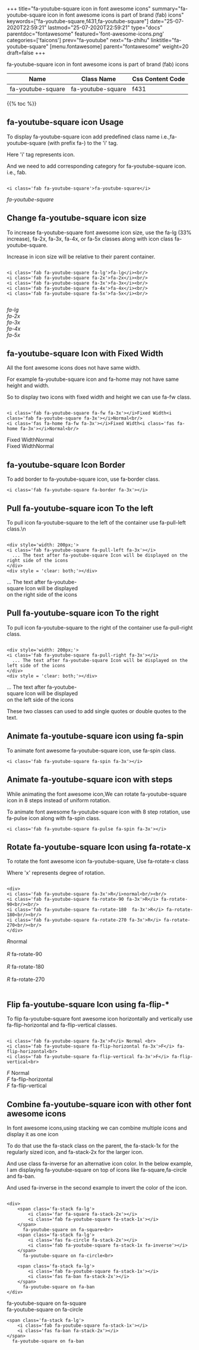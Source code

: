+++
title="fa-youtube-square icon in font awesome icons"
summary="fa-youtube-square icon in font awesome icons is part of brand (fab) icons"
keywords=["fa-youtube-square,f431,fa-youtube-square"]
date="25-07-2020T22:59:21"
lastmod="25-07-2020T22:59:21"
type="docs"
parentdoc="fontawesome"
featured='font-awesome-icons.png'
categories=['faicons']
prev="fa-youtube"
next="fa-zhihu"
linktitle="fa-youtube-square"
[menu.fontawesome]
parent="fontawesome"
weight=20
draft=false
+++


fa-youtube-square icon in font awesome icons is part of brand (fab) icons

<div class='table-responsive'><table class='table'><thead><tr><th>Name</th><th>Class Name</th><th>Css Content Code</th></tr></thead><tbody><tr><td>fa-youtube-square</td><td>fa-youtube-square</td><td>f431</td></tr></tbody></table></div>


{{% toc %}}


## fa-youtube-square icon Usage

To display fa-youtube-square icon add predefined class name i.e.,fa-youtube-square (with prefix fa-) to the 'i' tag.

Here 'i' tag represents icon.

And we need to add corresponding category for fa-youtube-square icon. i.e., fab.


```

<i class='fab fa-youtube-square'>fa-youtube-square</i>
```

<i class='fab fa-youtube-square'>fa-youtube-square</i>




## Change fa-youtube-square icon size
To increase fa-youtube-square font awesome icon size, use the fa-lg (33% increase), fa-2x, fa-3x, fa-4x, or fa-5x classes along with icon class fa-youtube-square.

Increase in icon size will be relative to their parent container. 

```

<i class='fab fa-youtube-square fa-lg'>fa-lg</i><br/>
<i class='fab fa-youtube-square fa-2x'>fa-2x</i><br/>
<i class='fab fa-youtube-square fa-3x'>fa-3x</i><br/>
<i class='fab fa-youtube-square fa-4x'>fa-4x</i><br/>
<i class='fab fa-youtube-square fa-5x'>fa-5x</i><br/>
            
```

<i class='fab fa-youtube-square fa-lg'>fa-lg</i><br/>
<i class='fab fa-youtube-square fa-2x'>fa-2x</i><br/>
<i class='fab fa-youtube-square fa-3x'>fa-3x</i><br/>
<i class='fab fa-youtube-square fa-4x'>fa-4x</i><br/>
<i class='fab fa-youtube-square fa-5x'>fa-5x</i><br/>
            



## fa-youtube-square Icon with Fixed Width 

All the font awesome icons does not have same width.

For example fa-youtube-square icon and fa-home may not have same height and width.

So to display two icons with fixed width and height we can use fa-fw class.


```

<i class='fab fa-youtube-square fa-fw fa-3x'></i>Fixed Width<i class='fab fa-youtube-square fa-3x'></i>Normal<br/>
<i class='fas fa-home fa-fw fa-3x'></i>Fixed Width<i class='fas fa-home fa-3x'></i>Normal<br/>
```

<i class='fab fa-youtube-square fa-fw fa-3x'></i>Fixed Width<i class='fab fa-youtube-square fa-3x'></i>Normal<br/>
<i class='fas fa-home fa-fw fa-3x'></i>Fixed Width<i class='fas fa-home fa-3x'></i>Normal<br/>



## fa-youtube-square Icon Border 

To add border to fa-youtube-square icon, use fa-border class.


```
<i class='fab fa-youtube-square fa-border fa-3x'></i>

```
<i class='fab fa-youtube-square fa-border fa-3x'></i>





## Pull fa-youtube-square icon To the left

To pull icon fa-youtube-square to the left of the container use fa-pull-left class.\n

```

<div style='width: 200px;'>
<i class='fab fa-youtube-square fa-pull-left fa-3x'></i>
  ... The text after fa-youtube-square Icon will be displayed on the right side of the icons
</div>
<div style = 'clear: both;'></div>
```

<div style='width: 200px;'>
<i class='fab fa-youtube-square fa-pull-left fa-3x'></i>
  ... The text after fa-youtube-square Icon will be displayed on the right side of the icons
</div>
<div style = 'clear: both;'></div>




## Pull fa-youtube-square icon To the right
To pull icon fa-youtube-square to the right of the container use fa-pull-right class.

```

<div style='width: 200px;'>
<i class='fab fa-youtube-square fa-pull-right fa-3x'></i>
  ... The text after fa-youtube-square Icon will be displayed on the left side of the icons
</div>
<div style = 'clear: both;'></div>
```

<div style='width: 200px;'>
<i class='fab fa-youtube-square fa-pull-right fa-3x'></i>
  ... The text after fa-youtube-square Icon will be displayed on the left side of the icons
</div>
<div style = 'clear: both;'></div>

These two classes can used to add single quotes or double quotes to the text.


## Animate fa-youtube-square icon using fa-spin
To animate font awesome fa-youtube-square icon, use fa-spin class.

```
<i class='fab fa-youtube-square fa-spin fa-3x'></i>
```
<i class='fab fa-youtube-square fa-spin fa-3x'></i>




## Animate fa-youtube-square icon with steps
While animating the font awesome icon,We can rotate fa-youtube-square icon in 8 steps instead of uniform rotation.

To animate font awesome fa-youtube-square icon with 8 step rotation, use fa-pulse icon along with fa-spin class.


```
<i class='fab fa-youtube-square fa-pulse fa-spin fa-3x'></i>

```
<i class='fab fa-youtube-square fa-pulse fa-spin fa-3x'></i>





## Rotate fa-youtube-square Icon using fa-rotate-x
To rotate the font awesome icon fa-youtube-square, Use fa-rotate-x class

Where 'x' represents degree of rotation.


```

<div>
<i class='fab fa-youtube-square fa-3x'>R</i>normal<br/><br/>
<i class='fab fa-youtube-square fa-rotate-90 fa-3x'>R</i> fa-rotate-90<br/><br/> 
<i class='fab fa-youtube-square fa-rotate-180  fa-3x'>R</i> fa-rotate-180<br/><br/> 
<i class='fab fa-youtube-square fa-rotate-270 fa-3x'>R</i> fa-rotate-270<br/><br/>
</div>
```

<div>
<i class='fab fa-youtube-square fa-3x'>R</i>normal<br/><br/>
<i class='fab fa-youtube-square fa-rotate-90 fa-3x'>R</i> fa-rotate-90<br/><br/> 
<i class='fab fa-youtube-square fa-rotate-180  fa-3x'>R</i> fa-rotate-180<br/><br/> 
<i class='fab fa-youtube-square fa-rotate-270 fa-3x'>R</i> fa-rotate-270<br/><br/>
</div>




## Flip fa-youtube-square Icon using fa-flip-*
To flip fa-youtube-square font awesome icon horizontally and vertically use fa-flip-horizontal and fa-flip-vertical classes. 

```

<i class='fab fa-youtube-square fa-3x'>F</i> Normal <br>
<i class='fab fa-youtube-square fa-flip-horizontal fa-3x'>F</i> fa-flip-horizontal<br>
<i class='fab fa-youtube-square fa-flip-vertical fa-3x'>F</i> fa-flip-vertical<br>
```

<i class='fab fa-youtube-square fa-3x'>F</i> Normal <br>
<i class='fab fa-youtube-square fa-flip-horizontal fa-3x'>F</i> fa-flip-horizontal<br>
<i class='fab fa-youtube-square fa-flip-vertical fa-3x'>F</i> fa-flip-vertical<br>




## Combine fa-youtube-square icon with other font awesome icons
In font awesome icons,using stacking we can combine multiple icons and display it as one icon 

To do that use the fa-stack class on the parent, the fa-stack-1x for the regularly sized icon, and fa-stack-2x for the larger icon.

And use class fa-inverse for an alternative icon color. 
In the below example, I am displaying fa-youtube-square on top of icons like fa-square,fa-circle and fa-ban.

And used fa-inverse in the second example to invert the color of the icon.

```

<div>
    <span class='fa-stack fa-lg'>
        <i class='far fa-square fa-stack-2x'></i>
        <i class='fab fa-youtube-square fa-stack-1x'></i>
    </span>
      fa-youtube-square on fa-square<br>
    <span class='fa-stack fa-lg'>
        <i class='fas fa-circle fa-stack-2x'></i>
        <i class='fab fa-youtube-square fa-stack-1x fa-inverse'></i>
    </span>
      fa-youtube-square on fa-circle<br>

    <span class='fa-stack fa-lg'>
        <i class='fab fa-youtube-square fa-stack-1x'></i>
        <i class='fas fa-ban fa-stack-2x'></i>
    </span>
      fa-youtube-square on fa-ban
</div>
```

<div>
    <span class='fa-stack fa-lg'>
        <i class='far fa-square fa-stack-2x'></i>
        <i class='fab fa-youtube-square fa-stack-1x'></i>
    </span>
      fa-youtube-square on fa-square<br>
    <span class='fa-stack fa-lg'>
        <i class='fas fa-circle fa-stack-2x'></i>
        <i class='fab fa-youtube-square fa-stack-1x fa-inverse'></i>
    </span>
      fa-youtube-square on fa-circle<br>

    <span class='fa-stack fa-lg'>
        <i class='fab fa-youtube-square fa-stack-1x'></i>
        <i class='fas fa-ban fa-stack-2x'></i>
    </span>
      fa-youtube-square on fa-ban
</div>






